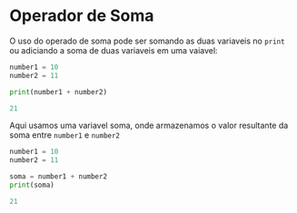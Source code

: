 # Operador de Soma

O uso do operado de soma pode ser somando as duas variaveis no ```print``` ou adiciando a soma de duas variaveis em uma vaiavel:

```python
number1 = 10
number2 = 11

print(number1 + number2)

21
```

Aqui usamos uma variavel soma, onde armazenamos o valor resultante da soma entre ```number1``` e ```number2```

```python
number1 = 10
number2 = 11

soma = number1 + number2
print(soma)

21
```